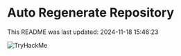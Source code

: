 # Auto Regenerate Repository

This README was last updated: 2024-11-18 15:46:23

 ![TryHackMe](https://tryhackme.com/badge/533634)